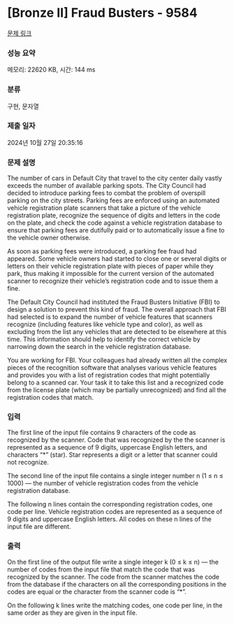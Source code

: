 # [Bronze II] Fraud Busters - 9584 

[문제 링크](https://www.acmicpc.net/problem/9584) 

### 성능 요약

메모리: 22620 KB, 시간: 144 ms

### 분류

구현, 문자열

### 제출 일자

2024년 10월 27일 20:35:16

### 문제 설명

<p>The number of cars in Default City that travel to the city center daily vastly exceeds the number of available parking spots. The City Council had decided to introduce parking fees to combat the problem of overspill parking on the city streets. Parking fees are enforced using an automated vehicle registration plate scanners that take a picture of the vehicle registration plate, recognize the sequence of digits and letters in the code on the plate, and check the code against a vehicle registration database to ensure that parking fees are dutifully paid or to automatically issue a fine to the vehicle owner otherwise.</p>

<p>As soon as parking fees were introduced, a parking fee fraud had appeared. Some vehicle owners had started to close one or several digits or letters on their vehicle registration plate with pieces of paper while they park, thus making it impossible for the current version of the automated scanner to recognize their vehicle’s registration code and to issue them a fine.</p>

<p>The Default City Council had instituted the Fraud Busters Initiative (FBI) to design a solution to prevent this kind of fraud. The overall approach that FBI had selected is to expand the number of vehicle features that scanners recognize (including features like vehicle type and color), as well as excluding from the list any vehicles that are detected to be elsewhere at this time. This information should help to identify the correct vehicle by narrowing down the search in the vehicle registration database.</p>

<p>You are working for FBI. Your colleagues had already written all the complex pieces of the recognition software that analyses various vehicle features and provides you with a list of registration codes that might potentially belong to a scanned car. Your task it to take this list and a recognized code from the license plate (which may be partially unrecognized) and find all the registration codes that match.</p>

### 입력 

 <p>The first line of the input file contains 9 characters of the code as recognized by the scanner. Code that was recognized by the the scanner is represented as a sequence of 9 digits, uppercase English letters, and characters “*” (star). Star represents a digit or a letter that scanner could not recognize.</p>

<p>The second line of the input file contains a single integer number n (1 ≤ n ≤ 1000) — the number of vehicle registration codes from the vehicle registration database.</p>

<p>The following n lines contain the corresponding registration codes, one code per line. Vehicle registration codes are represented as a sequence of 9 digits and uppercase English letters. All codes on these n lines of the input file are different.</p>

### 출력 

 <p>On the first line of the output file write a single integer k (0 ≤ k ≤ n) — the number of codes from the input file that match the code that was recognized by the scanner. The code from the scanner matches the code from the database if the characters on all the corresponding positions in the codes are equal or the character from the scanner code is “*”.</p>

<p>On the following k lines write the matching codes, one code per line, in the same order as they are given in the input file.</p>

